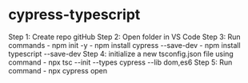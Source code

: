 # cypress-typescript

<!-- Create Project -->

Step 1: Create repo gitHub
Step 2: Open folder in VS Code
Step 3: Run commands 
        - npm init -y
        - npm install cypress --save-dev
        - npm install typescript --save-dev
Step 4: initialize a new tsconfig.json file using command
        - npx tsc --init --types cypress --lib dom,es6
Step 5: Run command
        - npx cypress open


<!--  -->